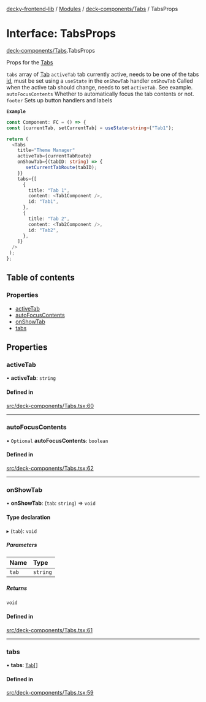 [decky-frontend-lib](../README.md) / [Modules](../modules.md) / [deck-components/Tabs](../modules/deck_components_Tabs.md) / TabsProps

# Interface: TabsProps

[deck-components/Tabs](../modules/deck_components_Tabs.md).TabsProps

Props for the [Tabs](../modules/deck_components_Tabs.md#tabs)

`tabs` array of [Tab](deck_components_Tabs.Tab.md)
`activeTab` tab currently active, needs to be one of the tabs [id](deck_components_Tabs.Tab.md#id), must be set using a `useState` in the `onShowTab` handler
`onShowTab` Called when the active tab should change, needs to set `activeTab`. See example.
`autoFocusContents` Whether to automatically focus the tab contents or not.
`footer` Sets up button handlers and labels

**`Example`**

```ts
const Component: FC = () => {
const [currentTab, setCurrentTab] = useState<string>("Tab1");

return (
  <Tabs
    title="Theme Manager"
    activeTab={currentTabRoute}
    onShowTab={(tabID: string) => {
       setCurrentTabRoute(tabID);
    }}
    tabs={[
      {
        title: "Tab 1",
        content: <Tab1Component />,
        id: "Tab1",
      },
      {
        title: "Tab 2",
        content: <Tab2Component />,
        id: "Tab2",
      },
    ]}
  />
 );
};
```

## Table of contents

### Properties

- [activeTab](deck_components_Tabs.TabsProps.md#activetab)
- [autoFocusContents](deck_components_Tabs.TabsProps.md#autofocuscontents)
- [onShowTab](deck_components_Tabs.TabsProps.md#onshowtab)
- [tabs](deck_components_Tabs.TabsProps.md#tabs)

## Properties

### activeTab

• **activeTab**: `string`

#### Defined in

[src/deck-components/Tabs.tsx:60](https://github.com/SteamDeckHomebrew/decky-frontend-lib/blob/0ce1b54/src/deck-components/Tabs.tsx#L60)

___

### autoFocusContents

• `Optional` **autoFocusContents**: `boolean`

#### Defined in

[src/deck-components/Tabs.tsx:62](https://github.com/SteamDeckHomebrew/decky-frontend-lib/blob/0ce1b54/src/deck-components/Tabs.tsx#L62)

___

### onShowTab

• **onShowTab**: (`tab`: `string`) => `void`

#### Type declaration

▸ (`tab`): `void`

##### Parameters

| Name | Type |
| :------ | :------ |
| `tab` | `string` |

##### Returns

`void`

#### Defined in

[src/deck-components/Tabs.tsx:61](https://github.com/SteamDeckHomebrew/decky-frontend-lib/blob/0ce1b54/src/deck-components/Tabs.tsx#L61)

___

### tabs

• **tabs**: [`Tab`](deck_components_Tabs.Tab.md)[]

#### Defined in

[src/deck-components/Tabs.tsx:59](https://github.com/SteamDeckHomebrew/decky-frontend-lib/blob/0ce1b54/src/deck-components/Tabs.tsx#L59)
